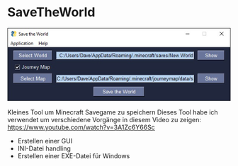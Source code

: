 # SaveTheWorld
![alt tag](https://github.com/DIYDave/SaveTheWorld/blob/main/v1.03.jpg)

Kleines Tool um Minecraft Savegame zu speichern
Dieses Tool habe ich verwendet um verschiedene Vorgänge in diesem Video zu zeigen:
https://www.youtube.com/watch?v=3A1Zc6Y66Sc
- Erstellen einer GUI
- INI-Datei handling
- Erstellen einer EXE-Datei für Windows
